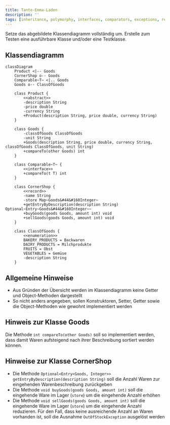 ```yaml
---
title: Tante-Emma-Laden
description: ''
tags: [inheritance, polymorphy, interfaces, comparators, exceptions, records, maps]
---
```


Setze das abgebildete Klassendiagramm vollständig um. Erstelle zum Testen eine ausführbare Klasse und/oder eine Testklasse.

## Klassendiagramm

```mermaid
classDiagram
    Product <|-- Goods
    CornerShop o-- Goods
    Comparable~T~ <|.. Goods
    Goods o-- ClassOfGoods

    class Product {
        <<abstract>>
        -description String
        -price double
        -currency String
        +Product(description String, price double, currency String)
    }

    class Goods {
        -classOfGoods ClassOfGoods
        -unit String
        +Goods(description String, price double, currency String, classOfGoods ClassOfGoods, unit String)
        +compareTo(other Goods) int
    }

    class Comparable~T~ {
        <<interface>>
        +compareTo(t T) int
    }

    class CornerShop {
        <<record>>
        -name String
        -store Map~Goods&#44&#160Integer~
        +getEntryByDescription(description String) Optional~Entry~Goods&#44&#160Integer~~
        +buyGoods(goods Goods, amount int) void
        +sellGoods(goods Goods, amount int) void
    }

    class ClassOfGoods {
        <<enumeration>>
        BAKERY_PRODUCTS = Backwaren
        DAIRY_PRODUCTS = Milchprodukte
        FRUITS = Obst
        VEGETABLES = Gemüse
        -description String
    }
```

## Allgemeine Hinweise

- Aus Gründen der Übersicht werden im Klassendiagramm keine Getter und Object-Methoden dargestellt
- So nicht anders angegeben, sollen Konstruktoren, Setter, Getter sowie die Object-Methoden wie gewohnt implementiert werden

## Hinweis zur Klasse Goods

Die Methode `int compareTo(other Goods)` soll so implementiert werden, dass damit Waren aufsteigend nach ihrer Beschreibung sortiert werden können.

## Hinweise zur Klasse CornerShop

- Die Methode `Optional<Entry<Goods, Integer>> getEntryByDescription(description String)` soll die Anzahl Waren zur eingehenden Warenbeschreibung zurückgeben
- Die Methode `void buyGoods(goods Goods, amount int)` soll die eingehende Ware im Lager (`store`) um die eingehende Anzahl erhöhen
- Die Methode `void sellGoods(goods Goods, amount int)` soll die eingehende Ware im Lager (`store`) um die eingehende Anzahl reduzieren. Für den Fall, dass keine
  ausreichende Anzahl an Waren vorhanden ist, soll die Ausnahme `OutOfStockException` ausgelöst werden

